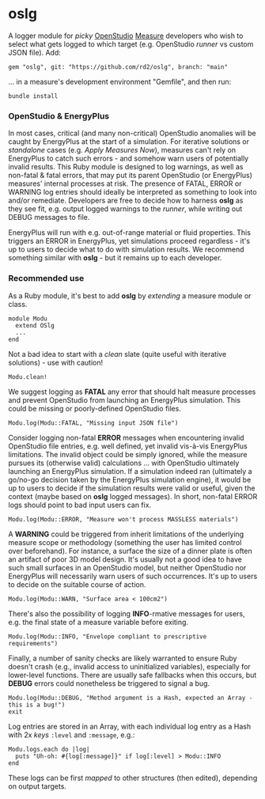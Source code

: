# oslg

A logger module for _picky_ [OpenStudio](https://openstudio-sdk-documentation.s3.amazonaws.com/index.html) [Measure](https://nrel.github.io/OpenStudio-user-documentation/reference/measure_writing_guide/) developers who wish to select what gets logged to which target (e.g. OpenStudio _runner_ vs custom JSON file). Add:

```
gem "oslg", git: "https://github.com/rd2/oslg", branch: "main"
```

... in a measure's development environment "Gemfile", and then run:

```
bundle install
```

### OpenStudio & EnergyPlus

In most cases, critical (and many non-critical) OpenStudio anomalies will be caught by EnergyPlus at the start of a simulation. For iterative solutions or _standalone_ cases (e.g. _Apply Measures Now_), measures can't rely on EnergyPlus to catch such errors - and somehow warn users of potentially invalid results. This Ruby module is designed to log warnings, as well as non-fatal & fatal errors, that may put its parent OpenStudio (or EnergyPlus) measures' internal processes at risk. The presence of FATAL, ERROR or WARNING log entries should ideally be interpreted as something to look into and/or remediate. Developers are free to decide how to harness __oslg__ as they see fit, e.g. output logged warnings to the _runner_, while writing out DEBUG messages to file.

EnergyPlus will run with e.g. out-of-range material or fluid properties. This triggers an ERROR in EnergyPlus, yet simulations proceed regardless - it's up to users to decide what to do with simulation results. We recommend something similar with __oslg__ - but it remains up to each developer.

### Recommended use

As a Ruby module, it's best to add __oslg__ by _extending_ a measure module or class.  

```
module Modu
  extend OSlg
  ...
end
```

Not a bad idea to start with a _clean_ slate (quite useful with iterative solutions) - use with caution!

```
Modu.clean!
```


We suggest logging as __FATAL__ any error that should halt measure processes and prevent OpenStudio from launching an EnergyPlus simulation. This could be missing or poorly-defined OpenStudio files.

```
Modu.log(Modu::FATAL, "Missing input JSON file")
```

Consider logging non-fatal __ERROR__ messages when encountering invalid OpenStudio file entries, e.g. well defined, yet invalid vis-à-vis EnergyPlus limitations. The invalid object could be simply ignored, while the measure pursues its (otherwise valid) calculations ... with OpenStudio ultimately launching an EnergyPlus simulation. If a simulation indeed ran (ultimately a go/no-go decision taken by the EnergyPlus simulation engine), it would be up to users to decide if the simulation results were valid or useful, given the context (maybe based on __oslg__ logged messages). In short, non-fatal ERROR logs should point to bad input users can fix.

```
Modu.log(Modu::ERROR, "Measure won't process MASSLESS materials")
```

A __WARNING__ could be triggered from inherit limitations of the underlying measure scope or methodology (something the user has limited control over beforehand). For instance, a surface the size of a dinner plate is often an artifact of poor 3D model design. It's usually not a good idea to have such small surfaces in an OpenStudio model, but neither OpenStudio nor EnergyPlus will necessarily warn users of such occurrences. It's up to users to decide on the suitable course of action.

```
Modu.log(Modu::WARN, "Surface area < 100cm2")
```

There's also the possibility of logging __INFO__-rmative messages for users, e.g. the final state of a measure variable before exiting.

```
Modu.log(Modu::INFO, "Envelope compliant to prescriptive requirements")
```

Finally, a number of sanity checks are likely warranted to ensure Ruby doesn't crash (e.g., invalid access to uninitialized variables), especially for lower-level functions. There are usually safe fallbacks when this occurs, but __DEBUG__ errors could nonetheless be triggered to signal a bug.

```
Modu.log(Modu::DEBUG, "Method argument is a Hash, expected an Array - this is a bug!")
exit
```

Log entries are stored in an Array, with each individual log entry as a Hash with 2x _keys_ ```:level``` and ```:message```, e.g.:

```
Modu.logs.each do |log|
  puts "Uh-oh: #{log[:message]}" if log[:level] > Modu::INFO
end
```

These logs can be first _mapped_ to other structures (then edited), depending on output targets.
